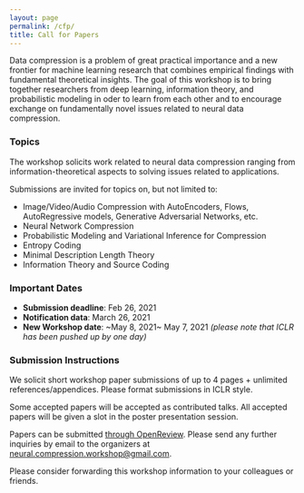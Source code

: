 ```yaml
---
layout: page
permalink: /cfp/
title: Call for Papers
---
```



Data compression is a problem of great practical importance and a new frontier for machine learning research that combines empirical findings with fundamental theoretical insights. The goal of this workshop is to bring together researchers from deep learning, information theory, and probabilistic modeling in oder to learn from each other and to encourage exchange on fundamentally novel issues related to neural data compression.

### Topics

The workshop solicits work related to neural data compression ranging from information-theoretical aspects to solving issues related to applications.

Submissions are invited for topics on, but not limited to:

* Image/Video/Audio Compression with AutoEncoders, Flows, AutoRegressive models, Generative Adversarial Networks, etc.
* Neural Network Compression
* Probabilistic Modeling and Variational Inference for Compression
* Entropy Coding
* Minimal Description Length Theory
* Information Theory and Source Coding

### Important Dates

* **Submission deadline**: Feb 26, 2021
* **Notification data**: March 26, 2021
* **New Workshop date**: ~May 8, 2021~ May 7, 2021 *(please note that ICLR has been pushed up by one day)*

### Submission Instructions

We solicit short workshop paper submissions of up to 4 pages + unlimited references/appendices. Please format submissions in ICLR style.

Some accepted papers will be accepted as contributed talks. All accepted papers will be given a slot in the poster presentation session.

Papers can be submitted [through OpenReview](https://openreview.net/group?id=ICLR.cc/2021/Workshop/Neural_Compression). Please send any further inquiries by email to the organizers at [neural.compression.workshop@gmail.com](mailto:neural.compression.workshop@gmail.com).

Please consider forwarding this workshop information to your colleagues or friends. 
